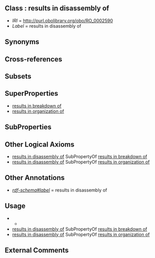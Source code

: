 
## Class : results in disassembly of

 * *IRI* = http://purl.obolibrary.org/obo/RO_0002590
 * *Label* = results in disassembly of

## Synonyms


## Cross-references


## Subsets


## SuperProperties

 * [results in breakdown of](../../RO/86/RO_0002586.md)
 * [results in organization of](../../RO/92/RO_0002592.md)

## SubProperties


## Other Logical Axioms

 * [results in disassembly of](../../RO/90/RO_0002590.md) SubPropertyOf [results in breakdown of](../../RO/86/RO_0002586.md)
 * [results in disassembly of](../../RO/90/RO_0002590.md) SubPropertyOf [results in organization of](../../RO/92/RO_0002592.md)

## Other Annotations

 * *[rdf-schema#label](../../el/rdf-schema#label.md)* = results in disassembly of

## Usage

 * -
 * [results in disassembly of](../../RO/90/RO_0002590.md) SubPropertyOf [results in breakdown of](../../RO/86/RO_0002586.md)
 * [results in disassembly of](../../RO/90/RO_0002590.md) SubPropertyOf [results in organization of](../../RO/92/RO_0002592.md)

## External Comments

